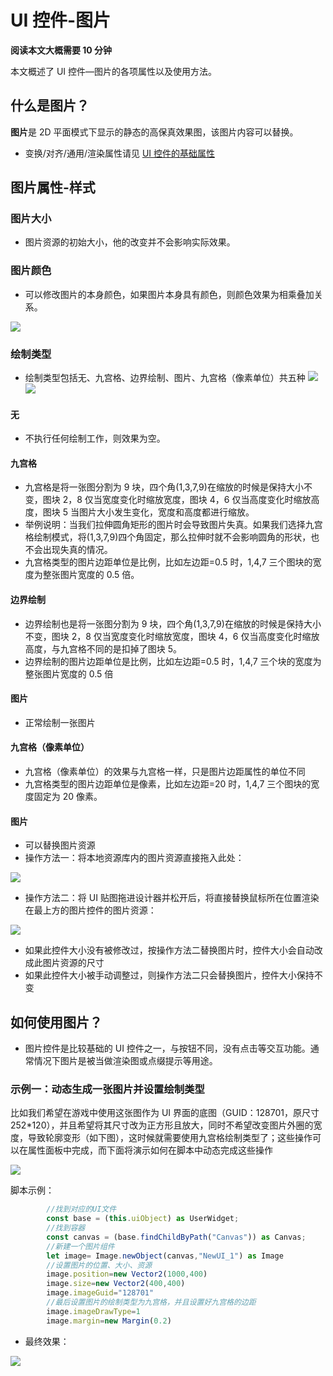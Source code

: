 # UI 控件-图片

**阅读本文大概需要 10 分钟**

本文概述了 UI 控件—图片的各项属性以及使用方法。

## 什么是图片？

**图片**是 2D 平面模式下显示的静态的高保真效果图，该图片内容可以替换。

- 变换/对齐/通用/渲染属性请见 [UI 控件的基础属性](https://docs.ark.online/UI/UIWidget-BaseProperties.html)

## 图片属性-样式


### 图片大小

- 图片资源的初始大小，他的改变并不会影响实际效果。

### 图片颜色

- 可以修改图片的本身颜色，如果图片本身具有颜色，则颜色效果为相乘叠加关系。

![](https://wstatic-a1.233leyuan.com/productdocs/static/boxcnIZfL4nenJR3rktSUQMXxSb.gif)

### 绘制类型

- 绘制类型包括无、九宫格、边界绘制、图片、九宫格（像素单位）共五种
![](https://wstatic-a1.233leyuan.com/productdocs/static/boxcntXXS7j4CjHQSm66qHLyMqg.png)
![](https://qn-cdn.233leyuan.com/online/wI7AAoSuwX091724049058070.jpg)
#### 无

- 不执行任何绘制工作，则效果为空。


#### 九宫格

- 九宫格是将一张图分割为 9 块，四个角(1,3,7,9)在缩放的时候是保持大小不变，图块 2，8 仅当宽度变化时缩放宽度，图块 4，6 仅当高度变化时缩放高度，图块 5 当图片大小发生变化，宽度和高度都进行缩放。
- 举例说明：当我们拉伸圆角矩形的图片时会导致图片失真。如果我们选择九宫格绘制模式，将(1,3,7,9)四个角固定，那么拉伸时就不会影响圆角的形状，也不会出现失真的情况。
- 九宫格类型的图片边距单位是比例，比如左边距=0.5 时，1,4,7 三个图块的宽度为整张图片宽度的 0.5 倍。

#### 边界绘制

- 边界绘制也是将一张图分割为 9 块，四个角(1,3,7,9)在缩放的时候是保持大小不变，图块 2，8 仅当宽度变化时缩放宽度，图块 4，6 仅当高度变化时缩放高度，与九宫格不同的是扣掉了图块 5。
- 边界绘制的图片边距单位是比例，比如左边距=0.5 时，1,4,7 三个块的宽度为整张图片宽度的 0.5 倍

#### 图片

- 正常绘制一张图片

#### 九宫格（像素单位）

- 九宫格（像素单位）的效果与九宫格一样，只是图片边距属性的单位不同
- 九宫格类型的图片边距单位是像素，比如左边距=20 时，1,4,7 三个图块的宽度固定为 20 像素。

#### 图片

- 可以替换图片资源
- 操作方法一：将本地资源库内的图片资源直接拖入此处：

![](https://qn-cdn.233leyuan.com/online/xzLI6Emz19dE1724049055472.gif)

- 操作方法二：将 UI 贴图拖进设计器并松开后，将直接替换鼠标所在位置渲染在最上方的图片控件的图片资源：

![](https://qn-cdn.233leyuan.com/online/86GCqzT8c3Pk1724049052167.gif)
- 如果此控件大小没有被修改过，按操作方法二替换图片时，控件大小会自动改成此图片资源的尺寸
- 如果此控件大小被手动调整过，则操作方法二只会替换图片，控件大小保持不变

## 如何使用图片？

- 图片控件是比较基础的 UI 控件之一，与按钮不同，没有点击等交互功能。通常情况下图片是被当做渲染图或点缀提示等用途。

### 示例一：动态生成一张图片并设置绘制类型

比如我们希望在游戏中使用这张图作为 UI 界面的底图（GUID：128701，原尺寸 252*120），并且希望将其尺寸改为正方形且放大，同时不希望改变图片外圈的宽度，导致轮廓变形（如下图），这时候就需要使用九宫格绘制类型了；这些操作可以在属性面板中完成，而下面将演示如何在脚本中动态完成这些操作

![](https://wstatic-a1.233leyuan.com/productdocs/static/boxcnzjzd76fH7lYS6cfxoLX0Cb.png)

脚本示例：

```ts
		//找到对应的UI文件
		const base = (this.uiObject) as UserWidget;
		//找到容器
		const canvas = (base.findChildByPath("Canvas")) as Canvas; 
		//新建一个图片组件
		let image= Image.newObject(canvas,"NewUI_1") as Image
		//设置图片的位置、大小、资源
		image.position=new Vector2(1000,400)
		image.size=new Vector2(400,400)
		image.imageGuid="128701"
		//最后设置图片的绘制类型为九宫格，并且设置好九宫格的边距
		image.imageDrawType=1
		image.margin=new Margin(0.2)
```

- 最终效果：

![](https://wstatic-a1.233leyuan.com/productdocs/static/boxcnwwT0YO3QdL4dHWpjSMNLkf.png)

